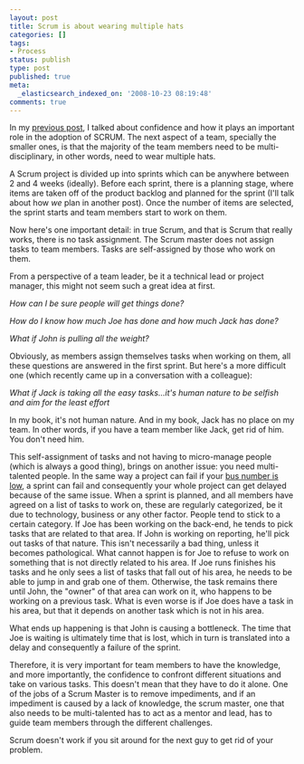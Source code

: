 ```yaml
---
layout: post
title: Scrum is about wearing multiple hats
categories: []
tags:
- Process
status: publish
type: post
published: true
meta:
  _elasticsearch_indexed_on: '2008-10-23 08:19:48'
comments: true
---
```

<p>In my <a href="http://www.hadihariri.com/blogengine/post/2008/10/17/Scrum-is-an-extrapolation-of-oneself.aspx">previous post</a>, I talked about confidence and how it plays an important role in the adoption of SCRUM. The next aspect of a team, specially the smaller ones, is that the majority of the team members need to be multi-disciplinary, in other words, need to wear multiple hats. </p>  <p>A Scrum project is divided up into sprints which can be anywhere between 2 and 4 weeks (ideally). Before each sprint, there is a planning stage, where items are taken off of the product backlog and planned for the sprint (I'll talk about how <em>we</em> plan in another post). Once the number of items are selected, the sprint starts and team members start to work on them. </p>  <p>Now here's one important detail: in true Scrum, and that is Scrum that really works, there is no task assignment. The Scrum master does not assign tasks to team members. Tasks are self-assigned by those who work on them. </p>  <p>From a perspective of a team leader, be it a technical lead or project manager, this might not seem such a great idea at first. </p>  <p><em>How can I be sure people will get things done? </em></p>  <p><em>How do I know how much Joe has done and how much Jack has done? </em></p>  <p><em>What if John is pulling all the weight? </em></p>  <p>Obviously, as members assign themselves tasks when working on them, all these questions are answered in the first sprint. But here's a more difficult one (which recently came up in a conversation with a colleague):</p>  <p><em>What if Jack is taking all the easy tasks...it's human nature to be selfish and aim for the least effort </em></p>  <p>In my book, it's not human nature. And in my book, Jack has no place on my team. In other words, if you have a team member like Jack, get rid of him. You don't need him. </p>  <p>This self-assignment of tasks and not having to micro-manage people (which is always a good thing), brings on another issue: you need multi-talented people. In the same way a project can fail if your <a href="http://www.hadihariri.com/blogengine/post/2008/09/20/The-Bus-number-isnt-agile-its-common-sense.aspx">bus number is low</a>, a sprint can fail and consequently your whole project can get delayed because of the same issue. When a sprint is planned, and all members have agreed on a list of tasks to work on, these are regularly categorized, be it due to technology, business or any other factor. People tend to stick to a certain category. If Joe has been working on the back-end, he tends to pick tasks that are related to that area. If John is working on reporting, he'll pick out tasks of that nature. This isn't necessarily a bad thing, unless it becomes pathological. What cannot happen is for Joe to refuse to work on something that is not directly related to his area. If Joe runs finishes his tasks and he only sees a list of tasks that fall out of his area, he needs to be able to jump in and grab one of them. Otherwise, the task remains there until John, the &quot;owner&quot; of that area can work on it, who happens to be working on a previous task. What is even worse is if Joe does have a task in his area, but that it depends on another task which is not in his area. </p>  <p>What ends up happening is that John is causing a bottleneck. The time that Joe is waiting is ultimately time that is lost, which in turn is translated into a delay and consequently a failure of the sprint.</p>  <p>Therefore, it is very important for team members to have the knowledge, and more importantly, the confidence to confront different situations and take on various tasks. This doesn't mean that they have to do it alone. One of the jobs of a Scrum Master is to remove impediments, and if an impediment is caused by a lack of knowledge, the scrum master, one that also needs to be multi-talented has to act as a mentor and lead, has to guide team members through the different challenges. </p>  <p>Scrum doesn't work if you sit around for the next guy to get rid of your problem. </p>
